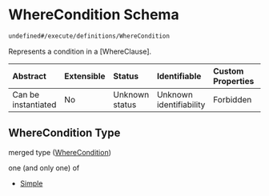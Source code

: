 # WhereCondition Schema

```txt
undefined#/execute/definitions/WhereCondition
```

Represents a condition in a \[WhereClause].

| Abstract            | Extensible | Status         | Identifiable            | Custom Properties | Additional Properties | Access Restrictions | Defined In                                                                     |
| :------------------ | :--------- | :------------- | :---------------------- | :---------------- | :-------------------- | :------------------ | :----------------------------------------------------------------------------- |
| Can be instantiated | No         | Unknown status | Unknown identifiability | Forbidden         | Allowed               | none                | [okp4-cognitarium.json\*](schema/okp4-cognitarium.json "open original schema") |

## WhereCondition Type

merged type ([WhereCondition](okp4-cognitarium-executemsg-definitions-wherecondition.md))

one (and only one) of

*   [Simple](okp4-cognitarium-executemsg-definitions-wherecondition-oneof-simple.md "check type definition")
